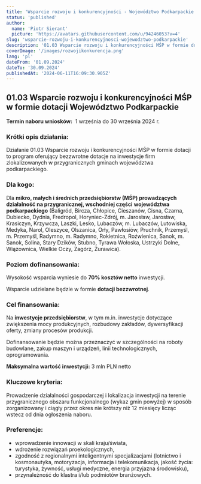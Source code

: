```yaml
---
title: 'Wsparcie rozwoju i konkurencyjności - Województwo Podkarpackie'
status: 'published'
author:
  name: 'Piotr Sierant'
  picture: 'https://avatars.githubusercontent.com/u/94246053?v=4'
slug: 'wsparcie-rozwoju-i-konkurencyjnosci-wojewodztwo-podkarpackie'
description: '01.03 Wsparcie rozwoju i konkurencyjności MŚP w formie dotacji Województwo Podkarpackie'
coverImage: '/images/rozwojikonkurencja.png'
lang: 'pl'
dateFrom: '01.09.2024'
dateTo: '30.09.2024'
publishedAt: '2024-06-11T16:09:30.905Z'
---
```


## **01.03 Wsparcie rozwoju i konkurencyjności MŚP w formie dotacji Województwo Podkarpackie**

**Termin naboru wniosków:**  1 września do 30 września 2024 r.

### **Krótki opis działania:**

Działanie 01.03 Wsparcie rozwoju i konkurencyjności MŚP w formie dotacji to program oferujący bezzwrotne dotacje na inwestycje firm zlokalizowanych w przygranicznych gminach województwa podkarpackiego. 

### **Dla kogo:**

Dla **mikro, małych i średnich przedsiębiorstw (MŚP) prowadzących działalność na przygranicznej, wschodniej części** **województwa podkarpackiego** (Baligród, Bircza, Chłopice, Cieszanów, Cisna, Czarna, Dubiecko, Dydnia, Fredropol, Horyniec-Zdrój, m. Jarosław, Jarosław, Krasiczyn, Krzywcza, Laszki, Lesko, Lubaczów, m. Lubaczów, Lutowiska, Medyka, Narol, Oleszyce, Olszanica, Orły, Pawłosiów, Pruchnik, Przemyśl, m. Przemyśl, Radymno, m. Radymno, Rokietnica, Roźwienica, Sanok, m. Sanok, Solina, Stary Dzików, Stubno, Tyrawa Wołoska, Ustrzyki Dolne, Wiązownica, Wielkie Oczy, Zagórz, Żurawica).

### **Poziom dofinansowania:**

Wysokość wsparcia wyniesie do **70% kosztów netto** inwestycji.

Wsparcie udzielane będzie w formie **dotacji bezzwrotnej**.

### **Cel finansowania:**

Na **inwestycje przedsiębiorstw**, w tym m.in. inwestycje dotyczące zwiększenia mocy produkcyjnych, rozbudowy zakładów, dywersyfikacji oferty, zmiany procesów produkcji.

Dofinansowanie będzie można przeznaczyć w szczególności na roboty budowlane, zakup maszyn i urządzeń, linii technologicznych, oprogramowania.

**Maksymalna wartość inwestycji:** 3 mln PLN netto

### **Kluczowe kryteria:**

Prowadzenie działalności gospodarczej i lokalizacja inwestycji na terenie przygranicznego obszaru funkcjonalnego (wykaz gmin powyżej) w sposób zorganizowany i ciągły przez okres nie krótszy niż 12 miesięcy licząc wstecz od dnia ogłoszenia naboru.

### **Preferencje:**

- wprowadzenie innowacji w skali kraju/świata,
- wdrożenie rozwiązań proekologicznych,
- zgodność z regionalnymi inteligentnymi specjalizacjami (lotnictwo i kosmonautyka, motoryzacja, informacja i telekomunikacja, jakość życia: turystyka, żywność, usługi medyczne, energia przyjazna środowisku),
- przynależność do klastra i/lub podmiotów branżowych.